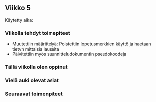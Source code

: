 ## Viikko 5

Käytetty aika: 

### Viikolla tehdyt toimepiteet
* Muutettiin määrittelyä: Poistettiin lopetusmerkkien käyttö ja haetaan tietyn mittaisia lauseita
* Päivitettiin myös suunnitteludokumentin pseudokoodeja

### Tällä viikolla olen oppinut

### Vielä auki olevat asiat


### Seuraavat toimenpiteet


